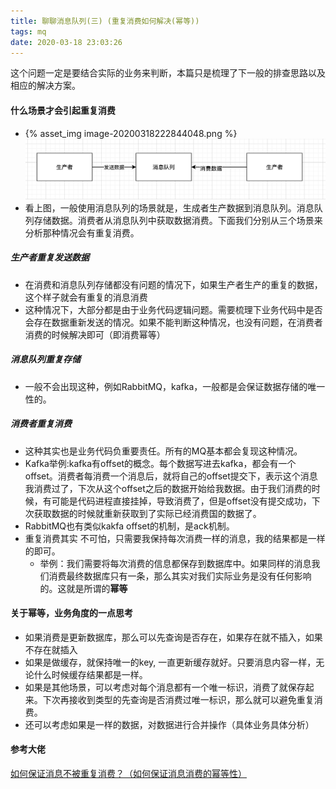 ```yaml
---
title: 聊聊消息队列(三) (重复消费如何解决(幂等))
tags: mq
date: 2020-03-18 23:03:26
---
```



这个问题一定是要结合实际的业务来判断，本篇只是梳理了下一般的排查思路以及相应的解决方案。

<!-- more -->

#### 什么场景才会引起重复消费
- {% asset_img image-20200318222844048.png %}
![image-20200318222844048](MQ-3/image-20200318222844048.png)
- 看上图，一般使用消息队列的场景就是，生成者生产数据到消息队列。消息队列存储数据。消费者从消息队列中获取数据消费。下面我们分别从三个场景来分析那种情况会有重复消费。

##### 生产者重复发送数据
- 在消费和消息队列存储都没有问题的情况下，如果生产者生产的重复的数据，这个样子就会有重复的消息消费
- 这种情况下，大部分都是由于业务代码逻辑问题。需要梳理下业务代码中是否会存在数据重新发送的情况。如果不能判断这种情况，也没有问题，在消费者消费的时候解决即可（即消费幂等）

##### 消息队列重复存储
- 一般不会出现这种，例如RabbitMQ，kafka，一般都是会保证数据存储的唯一性的。

##### 消费者重复消费
- 这种其实也是业务代码负重要责任。所有的MQ基本都会复现这种情况。
- Kafka举例:kafka有offset的概念。每个数据写进去kafka，都会有一个offset。消费者每消费一个消息后，就将自己的offset提交下，表示这个消息我消费过了，下次从这个offset之后的数据开始给我数据。由于我们消费的时候，有可能是代码进程直接挂掉，导致消费了，但是offset没有提交成功，下次获取数据的时候就重新获取到了实际已经消费国的数据了。
- RabbitMQ也有类似kakfa offset的机制，是ack机制。
- 重复消费其实 不可怕，只需要我保持每次消费一样的消息，我的结果都是一样的即可。
	- 举例：我们需要将每次消费的信息都保存到数据库中。如果同样的消息我们消费最终数据库只有一条，那么其实对我们实际业务是没有任何影响的。这就是所谓的**幂等**


#### 关于幂等，业务角度的一点思考
- 如果消费是更新数据库，那么可以先查询是否存在，如果存在就不插入，如果不存在就插入
- 如果是做缓存，就保持唯一的key, 一直更新缓存就好。只要消息内容一样，无论什么时候缓存结果都是一样。
- 如果是其他场景，可以考虑对每个消息都有一个唯一标识，消费了就保存起来。下次再接收到类型的先查询是否消费过唯一标识，那么就可以避免重复消费。
- 还可以考虑如果是一样的数据，对数据进行合并操作（具体业务具体分析）

#### 参考大佬

[如何保证消息不被重复消费？（如何保证消息消费的幂等性）](https://doocs.github.io/advanced-java/#/./docs/high-concurrency/how-to-ensure-that-messages-are-not-repeatedly-consumed)

